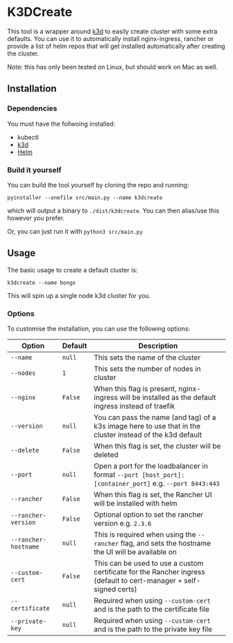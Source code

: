 # K3DCreate

This tool is a wrapper around [k3d](https://k3s.io) to easily create cluster with some extra defaults. You can use it to automatically install nginx-ingress, rancher or provide a list of helm repos that will get installed automatically after creating the cluster.

Note: this has only been tested on Linux, but should work on Mac as well.

## Installation

### Dependencies

You must have the follwoing installed:

- kubectl
- [k3d](https://k3s.io)
- [Helm](https://helm.sh)

<!-- ### Script

To install the script with a one-line command, run:

```shell
curl https://github.com/henrywhitaker3/k3dcreate/install.sh | bash
```

This downloads a binary and places it in `/usr/local/bin` so can then just run `k3dcreate ...` from a shell. -->

### Build it yourself

You can build the tool yourself by cloning the repo and running:

```shell
pyinstaller --onefile src/main.py --name k3dcreate
```

which will output a binary to `./dist/k3dcreate`. You can then alias/use this however you prefer.

Or, you can just run it with `python3 src/main.py`

## Usage

The basic usage to create a default cluster is:

```shell
k3dcreate --name bongo
```

This will spin up a single node k3d cluster for you.

### Options

To customise the installation, you can use the following options:

| Option | Default | Description |
| --- | --- | --- |
| `--name` | `null` | This sets the name of the cluster |
| `--nodes` | `1` | This sets the number of nodes in cluster |
| `--nginx` | `False` | When this flag is present, nginx-ingress will be installed as the default ingress instead of traefik |
| `--version` | `null` | You can pass the name (and tag) of a k3s image here to use that in the cluster instead of the k3d default |
| `--delete` | `False` | When this flag is set, the cluster will be deleted |
| `--port` | `null` | Open a port for the loadbalancer in format `--port [host_port]:[container_port]` e.g. `--port 8443:443` |
| `--rancher` | `False` | When this flag is set, the Rancher UI will be installed with helm |
| `--rancher-version` | `False` | Optional option to set the rancher version e.g. `2.3.6` |
| `--rancher-hostname` | `null` | This is required when using the `--rancher` flag, and sets the hostname the UI will be available on |
| `--custom-cert` | `False` | This can be used to use a custom certificate for the Rancher ingress (default to cert-manager + self-signed certs) |
| `--certificate` | `null` | Required when using `--custom-cert` and is the path to the certificate file |
| `--private-key` | `null` | Required when using `--custom-cert` and is the path to the private key file |
